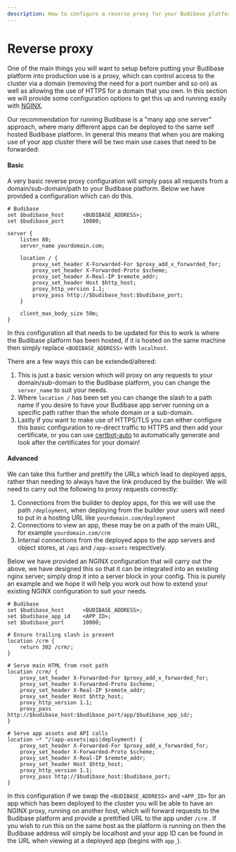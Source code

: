 ```yaml
---
description: How to configure a reverse proxy for your Budibase platform
---
```


# Reverse proxy

One of the main things you will want to setup before putting your Budibase platform into production use is a proxy, which can control access to the cluster via a domain \(removing the need for a port number and so on\) as well as allowing the use of HTTPS for a domain that you own. In this section we will provide some configuration options to get this up and running easily with [NGINX](https://www.nginx.com/).

Our recommendation for running Budibase is a "many app one server" approach, where many different apps can be deployed to the same self hosted Budibase platform. In general this means that when you are making use of your app cluster there will be two main use cases that need to be forwarded:

#### Basic

A very basic reverse proxy configuration will simply pass all requests from a domain/sub-domain/path to your Budibase platform. Below we have provided a configuration which can do this.

```text
# Budibase
set $budibase_host      <BUDIBASE_ADDRESS>;
set $budibase_port      10000;

server {
    listen 80;
    server_name yourdomain.com;
    
    location / {
        proxy_set_header X-Forwarded-For $proxy_add_x_forwarded_for;
        proxy_set_header X-Forwarded-Proto $scheme;
        proxy_set_header X-Real-IP $remote_addr;
        proxy_set_header Host $http_host;
        proxy_http_version 1.1;
        proxy_pass http://$budibase_host:$budibase_port;
    }
    
    client_max_body_size 50m;
}
```

In this configuration all that needs to be updated for this to work is where the Budibase platform has been hosted, if it is hosted on the same machine then simply replace `<BUDIBASE_ADDRESS>` with `localhost`.

There are a few ways this can be extended/altered:

1. This is just a basic version which will proxy on any requests to your domain/sub-domain to the Budibase platform, you can change the `server_name` to suit your needs.
2. Where `location /` has been set you can change the slash to a path name if you desire to have your Budibase app server running on a specific path rather than the whole domain or a sub-domain.
3. Lastly if you want to make use of HTTPS/TLS you can either configure this basic configuration to re-direct traffic to HTTPS and then add your certificate, or you can use [certbot-auto](https://certbot.eff.org/lets-encrypt/ubuntuxenial-nginx.html) to automatically generate and look after the certificates for your domain!

#### Advanced

We can take this further and prettify the URLs which lead to deployed apps, rather than needing to always have the link produced by the builder. We will need to carry out the following to proxy requests correctly:

1. Connections from the builder to deploy apps, for this we will use the path `/deployment`, when deploying from the builder your users will need to put in a hosting URL like `yourdomain.com/deployment`
2. Connections to view an app, these may be on a path of the main URL, for example `yourdomain.com/crm`
3. Internal connections from the deployed apps to the app servers and object stores, at `/api` and `/app-assets` respectively.

Below we have provided an NGINX configuration that will carry out the above, we have designed this so that it can be integrated into an existing nginx server; simply drop it into a server block in your config. This is purely an example and we hope it will help you work out how to extend your existing NGINX configuration to suit your needs.

```text
# Budibase
set $budibase_host      <BUDIBASE_ADDRESS>;
set $budibase_app_id    <APP_ID>;
set $budibase_port      10000;

# Ensure trailing slash is present
location /crm {
    return 302 /crm/;
}

# Serve main HTML from root path
location /crm/ {
    proxy_set_header X-Forwarded-For $proxy_add_x_forwarded_for;
    proxy_set_header X-Forwarded-Proto $scheme;
    proxy_set_header X-Real-IP $remote_addr;
    proxy_set_header Host $http_host;
    proxy_http_version 1.1;
    proxy_pass http://$budibase_host:$budibase_port/app/$budibase_app_id/;
}

# Serve app assets and API calls
location ~* ^/(app-assets|api|deployment) {
    proxy_set_header X-Forwarded-For $proxy_add_x_forwarded_for;
    proxy_set_header X-Forwarded-Proto $scheme;
    proxy_set_header X-Real-IP $remote_addr;
    proxy_set_header Host $http_host;
    proxy_http_version 1.1;
    proxy_pass http://$budibase_host:$budibase_port;
}
```

In this configuration if we swap the `<BUDIBASE_ADDRESS>` and `<APP_ID>` for an app which has been deployed to the cluster you will be able to have an NGINX proxy, running on another host, which will forward requests to the Budibase platform and provide a prettified URL to the app under `/crm` . If you wish to run this on the same host as the platform is running on then the Budibase address will simply be localhost and your app ID can be found in the URL when viewing at a deployed app \(begins with `app_`\).

